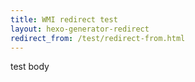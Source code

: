 ```yaml
---
title: WMI redirect test
layout: hexo-generator-redirect
redirect_from: /test/redirect-from.html
---
```


test body